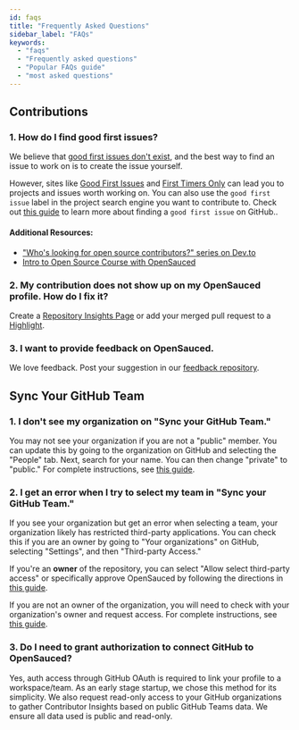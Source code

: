 ```yaml
---
id: faqs
title: "Frequently Asked Questions"
sidebar_label: "FAQs"
keywords:
  - "faqs"
  - "Frequently asked questions"
  - "Popular FAQs guide"
  - "most asked questions"
---
```


## Contributions

### 1. How do I find good first issues?

We believe that [good first issues don't exist](https://opensauced.pizza/blog/good-first-issues-dont-exist), and the best way to find an issue to work on is to create the issue yourself.

However, sites like [Good First Issues](https://goodfirstissues.com/) and [First Timers Only](https://www.firsttimersonly.com/) can lead you to projects and issues worth working on. You can also use the `good first issue` label in the project search engine you want to contribute to. Check out [this guide](https://www.freecodecamp.org/news/how-to-find-good-first-issues-on-github/) to learn more about finding a `good first issue` on GitHub..

#### Additional Resources:

- ["Who's looking for open source contributors?" series on Dev.to](https://dev.to/bekahhw/series/23323)
- [Intro to Open Source Course with OpenSauced](https://intro.opensauced.pizza/)

### 2. My contribution does not show up on my OpenSauced profile. How do I fix it?

Create a [Repository Insights Page](https://app.opensauced.pizza/hub/insights) or add your merged pull request to a [Highlight](https://app.opensauced.pizza/feed).

### 3. I want to provide feedback on OpenSauced.

We love feedback. Post your suggestion in our [feedback repository](https://github.com/orgs/open-sauced/discussions).

## Sync Your GitHub Team

### 1. I don't see my organization on "Sync your GitHub Team."

You may not see your organization if you are not a "public" member. You can update this by going to the organization on GitHub and selecting the "People" tab. Next, search for your name. You can then change "private" to "public." For complete instructions, see [this guide](https://docs.github.com/en/account-and-profile/setting-up-and-managing-your-personal-account-on-github/managing-your-membership-in-organizations/publicizing-or-hiding-organization-membership).

### 2. I get an error when I try to select my team in "Sync your GitHub Team."

If you see your organization but get an error when selecting a team, your organization likely has restricted third-party applications. You can check this if you are an owner by going to "Your organizations" on GitHub, selecting "Settings", and then "Third-party Access."

If you're an **owner** of the repository, you can select "Allow select third-party access" or specifically approve OpenSauced by following the directions in [this guide](https://docs.github.com/en/organizations/managing-oauth-access-to-your-organizations-data/approving-oauth-apps-for-your-organization).

If you are not an owner of the organization, you will need to check with your organization's owner and request access. For complete instructions, see [this guide](https://docs.github.com/en/account-and-profile/setting-up-and-managing-your-personal-account-on-github/managing-your-membership-in-organizations/requesting-organization-approval-for-oauth-apps).


### 3. Do I need to grant authorization to connect GitHub to OpenSauced?

Yes, auth access through GitHub OAuth is required to link your profile to a workspace/team. As an early stage startup, we chose this method for its simplicity. We also request read-only access to your GitHub organizations to gather Contributor Insights based on public GitHub Teams data. We ensure all data used is public and read-only.